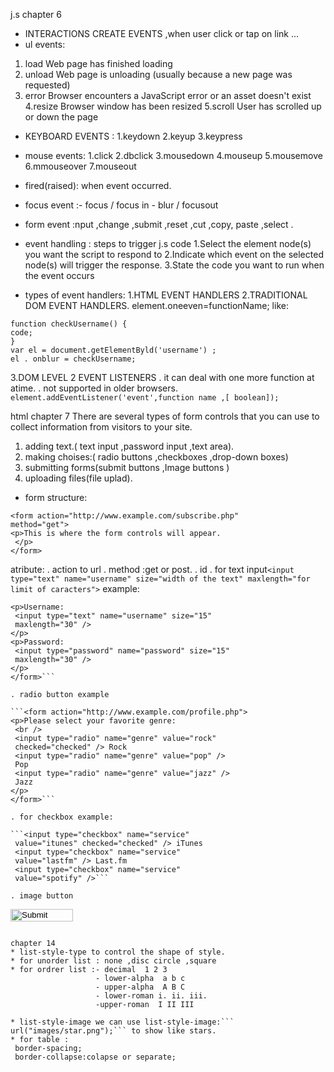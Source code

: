 j.s
chapter 6
* INTERACTIONS CREATE EVENTS ,when user click or tap on link ...
*  ul events:
1. load     Web page has finished loading 
2. unload   Web page is unloading (usually because a new page was requested) 
3. error    Browser encounters a JavaScript error or an asset doesn't exist 
4.resize    Browser window has been resized 
5.scroll   User has scrolled up or down the page

* KEYBOARD EVENTS :
1.keydown
2.keyup
3.keypress

* mouse events:
1.click
2.dbclick
3.mousedown
4.mouseup
5.mousemove
6.mmouseover
7.mouseout

* fired(raised): when event occurred.
* focus event :- focus / focus in 
               - blur / focusout

* form event :nput ,change ,submit ,reset ,cut ,copy, paste ,select .
* event handling : steps to trigger j.s code 
1.Select the element node(s) you want the script to respond to
2.Indicate which event on the selected node(s) will trigger the response. 
3.State the code you want to run when the event occurs

* types of event handlers:
1.HTML EVENT HANDLERS 
2.TRADITIONAL DOM EVENT HANDLERS.
 element.oneeven=functionName;
 like:
 ```
 function checkUsername() { 
 code;
 }
 var el = document.getElementByld('username') ; 
 el . onblur = checkUsername; 
 ```
3.DOM LEVEL 2 EVENT LISTENERS 
. it can deal with one more function at atime.
. not supported in older browsers.
```element.addEventListener('event',function name ,[ boolean]);```


html
chapter 7
There are several types of form controls that you can use to collect information from visitors to your site.
1. adding text.( text input ,password input ,text area).
2. making choises:( radio buttons ,checkboxes ,drop-down boxes)
3. submitting forms(submit buttons ,Image buttons )
4. uploading files(file uplad).

* form structure:
```
<form action="http://www.example.com/subscribe.php" 
method="get">
<p>This is where the form controls will appear.
 </p>
</form>
```
atribute:
. action to url
. method :get or post.
. id 
. for text input```<input type="text" name="username" size="width of the text" maxlength="for limit of caracters">```
example:

```<form action="http://www.example.com/login.php">
<p>Username:
 <input type="text" name="username" size="15" 
 maxlength="30" />
</p>
<p>Password:
 <input type="password" name="password" size="15" 
 maxlength="30" />
</p>
</form>```

. radio button example

```<form action="http://www.example.com/profile.php">
<p>Please select your favorite genre:
 <br />
 <input type="radio" name="genre" value="rock" 
 checked="checked" /> Rock
 <input type="radio" name="genre" value="pop" /> 
 Pop
 <input type="radio" name="genre" value="jazz" /> 
 Jazz
</p>
</form>```

. for checkbox example:

```<input type="checkbox" name="service" 
 value="itunes" checked="checked" /> iTunes
 <input type="checkbox" name="service" 
 value="lastfm" /> Last.fm
 <input type="checkbox" name="service" 
 value="spotify" />``` 

. image button 
```
<input type="image" src="images/subscribe.jpg" 
 width="100" height="20" />
```

chapter 14
* list-style-type to control the shape of style.
* for unorder list : none ,disc circle ,square
* for ordrer list :- decimal  1 2 3
                   - lower-alpha  a b c
                   - upper-alpha  A B C
                   - lower-roman i. ii. iii.
                   -upper-roman  I II III

* list-style-image we can use list-style-image:``` url("images/star.png");``` to show like stars.
* for table :
 border-spacing;
 border-collapse:colapse or separate;


































